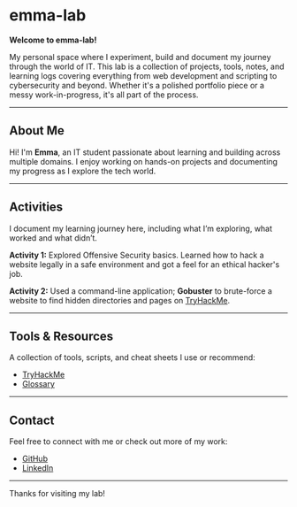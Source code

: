 # emma-lab

**Welcome to emma-lab!**

My personal space where I experiment, build and document my journey through the world of IT. This lab is a collection of projects, tools, notes, and learning logs covering everything from web development and scripting to cybersecurity and beyond. Whether it's a polished portfolio piece or a messy work-in-progress, it's all part of the process.

---

## About Me

Hi! I'm **Emma**, an IT student passionate about learning and building across multiple domains. I enjoy working on hands-on projects and documenting my progress as I explore the tech world.

---

##  Activities

I document my learning journey here, including what I’m exploring, what worked and what didn’t.

**Activity 1:** Explored Offensive Security basics. Learned how to hack a website legally in a safe environment and got a feel for an ethical hacker's job.

**Activity 2:** Used a command-line application; **Gobuster** to brute-force a website to find hidden directories and pages on [TryHackMe](https://tryhackme.com/p/emma.bee.me).

---

## Tools & Resources

A collection of tools, scripts, and cheat sheets I use or recommend:

- [TryHackMe](https://tryhackme.com/p/emma.bee.me)
- [Glossary](https://tryhackme.com/glossary) 

---

## Contact

Feel free to connect with me or check out more of my work:

- [GitHub](https://github.com/emma-baiano)
- [LinkedIn](https://www.linkedin.com/in/emma-baiano/)

---

Thanks for visiting my lab!
